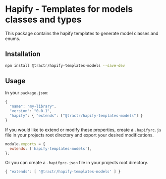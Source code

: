 # Hapify - Templates for models classes and types

This package contains the hapify templates to generate model classes and enums.

## Installation

```sh
npm install @tractr/hapify-templates-models --save-dev
```

## Usage

In your `package.json`:

```javascript
{
  "name": "my-library",
  "version": "0.0.1",
  "hapify": { "extends": ["@tractr/hapify-templates-models"] }
}
```

If you would like to extend or modify these properties, create a `.hapifyrc.js`
file in your projects root directory and export your desired modifications.

```javascript
module.exports = {
  extends: ['hapify-templates-models'],
};
```

Or you can create a `.hapifyrc.json` file in your projects root directory.

```javascript
{ "extends": [ '@tractr/hapify-templates-models' ] }
```
